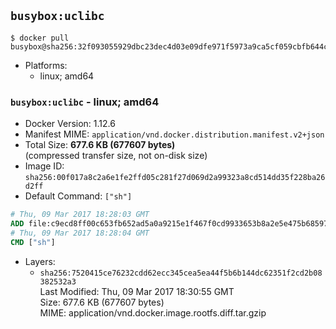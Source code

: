 ## `busybox:uclibc`

```console
$ docker pull busybox@sha256:32f093055929dbc23dec4d03e09dfe971f5973a9ca5cf059cbfb644c206aa83f
```

-	Platforms:
	-	linux; amd64

### `busybox:uclibc` - linux; amd64

-	Docker Version: 1.12.6
-	Manifest MIME: `application/vnd.docker.distribution.manifest.v2+json`
-	Total Size: **677.6 KB (677607 bytes)**  
	(compressed transfer size, not on-disk size)
-	Image ID: `sha256:00f017a8c2a6e1fe2ffd05c281f27d069d2a99323a8cd514dd35f228ba26d2ff`
-	Default Command: `["sh"]`

```dockerfile
# Thu, 09 Mar 2017 18:28:03 GMT
ADD file:c9ecd8ff00c653fb652ad5a0a9215e1f467f0cd9933653b8a2e5e475b68597ab in / 
# Thu, 09 Mar 2017 18:28:04 GMT
CMD ["sh"]
```

-	Layers:
	-	`sha256:7520415ce76232cdd62ecc345cea5ea44f5b6b144dc62351f2cd2b08382532a3`  
		Last Modified: Thu, 09 Mar 2017 18:30:55 GMT  
		Size: 677.6 KB (677607 bytes)  
		MIME: application/vnd.docker.image.rootfs.diff.tar.gzip
